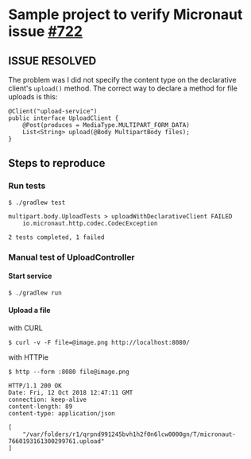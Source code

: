 # Sample project to verify Micronaut issue [#722](https://github.com/micronaut-projects/micronaut-core/issues/722)

## ISSUE RESOLVED

The problem was I did not specify the content type on the declarative client's `upload()` method.
The correct way to declare a method for file uploads is this:

```$java
@Client("upload-service")
public interface UploadClient {
    @Post(produces = MediaType.MULTIPART_FORM_DATA)
    List<String> upload(@Body MultipartBody files);
}
```

## Steps to reproduce

### Run tests

```
$ ./gradlew test

multipart.body.UploadTests > uploadWithDeclarativeClient FAILED
    io.micronaut.http.codec.CodecException

2 tests completed, 1 failed
```

### Manual test of UploadController

#### Start service

`$ ./gradlew run`

#### Upload a file

with CURL

`$ curl -v -F file=@image.png http://localhost:8080/`

with HTTPie

```
$ http --form :8080 file@image.png

HTTP/1.1 200 OK
Date: Fri, 12 Oct 2018 12:47:11 GMT
connection: keep-alive
content-length: 89
content-type: application/json

[
    "/var/folders/r1/qrpnd991245bvh1h2f0n6lcw0000gn/T/micronaut-7660193161300299761.upload"
]
```
